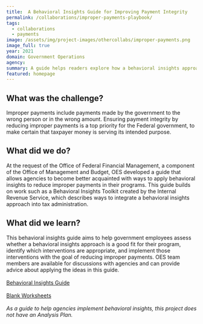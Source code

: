 ```yaml
---
title:  A Behavioral Insights Guide for Improving Payment Integrity
permalink: /collaborations/improper-payments-playbook/
tags:
  - collaborations
  - payments
image: /assets/img/project-images/othercollabs/improper-payments.png
image_full: true
year: 2021
domain: Government Operations
agency: 
summary: A guide helps readers explore how a behavioral insights approach can reduce improper payments.
featured: homepage
---
```

## What was the challenge?

Improper payments include payments made by the government to the wrong person or in the wrong amount. Ensuring payment integrity by reducing improper payments is a top priority for the Federal government, to make certain that taxpayer money is serving its intended purpose.

## What did we do?

At the request of the Office of Federal Financial Management, a component of the Office of Management and Budget, OES developed a guide that allows agencies to become better acquainted with ways to apply behavioral insights to reduce improper payments in their programs. This guide builds on work such as a Behavioral Insights Toolkit created by the Internal Revenue Service, which describes ways to integrate a behavioral insights approach into tax administration. 

## What did we learn?

This behavioral insights guide aims to help government employees assess whether a behavioral insights approach is a good fit for their program, identify which interventions are appropriate, and implement those interventions with the goal of reducing improper payments.  OES team members are available for discussions with agencies and can provide advice about applying the ideas in this guide. 
<br><br>
<a class="usa-button" href="https://oes.gsa.gov/assets/publications/BIGuide-for-Improving-Payment-Integrity-final.pdf">Behavioral Insights Guide</a>
<br><br>
<a class="usa-button" href="https://oes.gsa.gov/assets/publications/BIGuide-for-Improving-Payment-Integrity-worksheets.pdf">Blank Worksheets</a>
<br><br>
*As a guide to help agencies implement behavioral insights, this project does not have an Analysis Plan.* 
